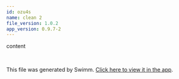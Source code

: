 ```yaml
---
id: ozu4s
name: clean 2
file_version: 1.0.2
app_version: 0.9.7-2
---
```


content

<br/>

This file was generated by Swimm. [Click here to view it in the app](http://localhost:5002/repos/Z2l0aHViJTNBJTNBYXplcm90aGNvcmUtd290bGslM0ElM0FtYW96U3dpbW0=/docs/ozu4s).